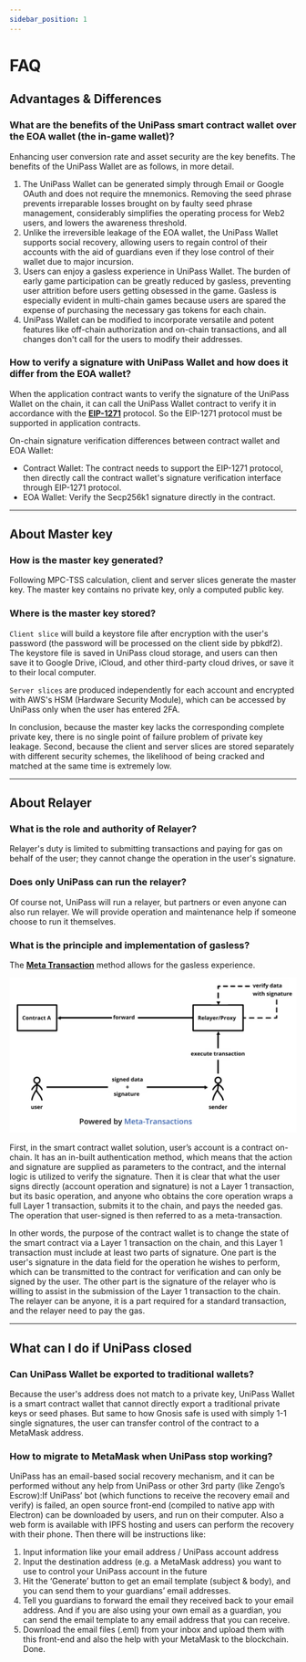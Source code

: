 ```yaml
---
sidebar_position: 1
---
```


# FAQ

## Advantages & Differences

### What are the benefits of the UniPass smart contract wallet over the EOA wallet (the in-game wallet)?

Enhancing user conversion rate and asset security are the key benefits. The benefits of the UniPass Wallet are as follows, in more detail.

1. The UniPass Wallet can be generated simply through Email or Google OAuth and does not require the mnemonics. Removing the seed phrase prevents irreparable losses brought on by faulty seed phrase management, considerably simplifies the operating process for Web2 users, and lowers the awareness threshold.
2. Unlike the irreversible leakage of the EOA wallet, the UniPass Wallet supports social recovery, allowing users to regain control of their accounts with the aid of guardians even if they lose control of their wallet due to major incursion.
3. Users can enjoy a gasless experience in UniPass Wallet. The burden of early game participation can be greatly reduced by gasless, preventing user attrition before users getting obsessed in the game. Gasless is especially evident in multi-chain games because users are spared the expense of purchasing the necessary gas tokens for each chain.
4. UniPass Wallet can be modified to incorporate versatile and potent features like off-chain authorization and on-chain transactions, and all changes don't call for the users to modify their addresses.

### How to verify a signature with UniPass Wallet and how does it differ from the EOA wallet?

When the application contract wants to verify the signature of the UniPass Wallet on the chain, it can call the UniPass Wallet contract to verify it in accordance with the [**EIP-1271**](https://eips.ethereum.org/EIPS/eip-1271) protocol. So the EIP-1271 protocol must be supported in application contracts.

On-chain signature verification differences between contract wallet and EOA Wallet:

- Contract Wallet: The contract needs to support the EIP-1271 protocol, then directly call the contract wallet's signature verification interface through EIP-1271 protocol.
- EOA Wallet: Verify the Secp256k1 signature directly in the contract.

---

## About Master key

### How is the master key generated?

Following MPC-TSS calculation, client and server slices generate the master key. The master key contains no private key, only a computed public key.

### Where is the master key stored?

`Client slice` will build a keystore file after encryption with the user's password (the password will be processed on the client side by pbkdf2). The keystore file is saved in UniPass cloud storage, and users can then save it to Google Drive, iCloud, and other third-party cloud drives, or save it to their local computer.

`Server slices` are produced independently for each account and encrypted with AWS's HSM (Hardware Security Module), which can be accessed by UniPass only when the user has entered 2FA.

In conclusion, because the master key lacks the corresponding complete private key, there is no single point of failure problem of private key leakage. Second, because the client and server slices are stored separately with different security schemes, the likelihood of being cracked and matched at the same time is extremely low.

---

## About Relayer

### What is the role and authority of Relayer?

Relayer's duty is limited to submitting transactions and paying for gas on behalf of the user; they cannot change the operation in the user's signature.

### Does only UniPass can run the relayer?

Of course not, UniPass will run a relayer, but partners or even anyone can also run relayer. We will provide operation and maintenance help if someone choose to run it themselves.

### What is the principle and implementation of gasless?

The [**Meta Transaction**](https://medium.com/coinmonks/ethereum-meta-transactions-101-de7f91884a06)  method allows for the gasless experience.

![Process of meta transaction](./img/meta-transaction.png)

First, in the smart contract wallet solution, user’s account is a contract on-chain. It has an in-built authentication method, which means that the action and signature are supplied as parameters to the contract, and the internal logic is utilized to verify the signature. Then it is clear that what the user signs directly (account operation and signature) is not a Layer 1 transaction, but its basic operation, and anyone who obtains the core operation wraps a full Layer 1 transaction, submits it to the chain, and pays the needed gas. The operation that user-signed is then referred to as a meta-transaction.

In other words, the purpose of the contract wallet is to change the state of the smart contract via a Layer 1 transaction on the chain, and this Layer 1 transaction must include at least two parts of signature. One part is the user's signature in the data field for the operation he wishes to perform, which can be transmitted to the contract for verification and can only be signed by the user. The other part is the signature of the relayer who is willing to assist in the submission of the Layer 1 transaction to the chain. The relayer can be anyone, it is a part required for a standard transaction, and the relayer need to pay the gas.

---

## What can I do if UniPass closed

### Can UniPass Wallet be exported to traditional wallets?

Because the user's address does not match to a private key, UniPass Wallet is a smart contract wallet that cannot directly export a traditional private keys or seed phases. But same to how Gnosis safe is used with simply 1-1 single signatures, the user can transfer control of the contract to a MetaMask address.

### How to migrate to MetaMask when UniPass stop working?

UniPass has an email-based social recovery mechanism, and it can be performed without any help from UniPass or other 3rd party (like Zengo’s Escrow):If UniPass’ bot (which functions to receive the recovery email and verify) is failed, an open source front-end (compiled to native app with Electron) can be downloaded by users, and run on their computer. Also a web form is available with IPFS hosting and users can perform the recovery with their phone. Then there will be instructions like:

1. Input information like your email address / UniPass account address
2. Input the destination address (e.g. a MetaMask address) you want to use to control your UniPass account in the future
3. Hit the ‘Generate’ button to get an email template (subject & body), and you can send them to your guardians’ email addresses.
4. Tell you guardians to forward the email they received back to your email address. And if you are also using your own email as a guardian, you can send the email template to any email address that you can receive.
5. Download the email files (.eml) from your inbox and upload them with this front-end and also the help with your MetaMask to the blockchain. Done.